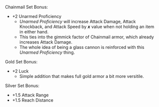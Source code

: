 Chainmail Set Bonus:
- +2 Unarmed Proficiency
  - *Unarmed Proficiency* will increase Attack Damage, Attack Knockback, and Attack Speed by ***x*** value when not holding an item in either hand.
  - This ties into the gimmick factor of Chainmail armor, which already increases Attack Damage.
  - The whole idea of being a glass cannon is reinforced with this *Unarmed Proficiency* thing.

Gold Set Bonus:
- +2 Luck
  - Simple addition that makes full gold armor a bit more versitile.

Silver Set Bonus:
- +1.5 Attack Range
- +1.5 Reach Distance
